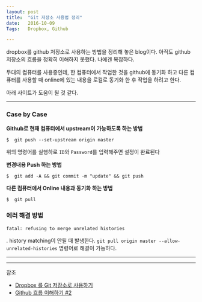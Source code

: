 ```yaml
---
layout: post
title:  "Git 저장소 사용법 정리"
date:   2016-10-09
Tags:   Dropbox, Github

---
```


dropbox를 github 저장소로 사용하는 방법을 정리해 놓은 blog이다. 아직도 github 저장소의 흐름을 정확히 이해하지 못했다. 나에겐 복잡하다.

두대의 컴퓨터를 사용중인데, 한 컴퓨터에서 작업한 것을 github에 동기화 하고 다른 컴퓨터를 사용할 때 online에 있는 내용을 로컬로 동기화 한 후 작업을 하려고 한다.

아래 사이트가 도움이 될 것 같다.

---

### Case by Case

**Github로 현재 컴퓨터에서 upstream이 가능하도록 하는 방법**

	$  git push --set-upstream origin master

위의 명령어를 실행하로 `ID`와 `Password`를 입력해주면 설정이 완료된다

**변경내용 Push 하는 방법**

	$  git add -A && git commit -m "update" && git push

**다른 컴퓨터에서 Online 내용과 동기화 하는 방법**

	$  git pull

### 에러 해결 방법

	fatal: refusing to merge unrelated histories

. history matching이 안될 때 발생한다. `git pull origin master --allow-unrelated-histories` 명령어로 해결이 가능하다.

---



---
참조

- [Dropbox 를 Git 저장소로 사용하기][1]
- [Github 흐름 이해하기 #2][2]

[1]:	http://byteclass.tistory.com/19
[2]:	https://blog.outsider.ne.kr/866
